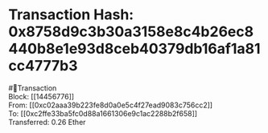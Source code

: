 
Transaction Hash: 0x8758d9c3b30a3158e8c4b26ec8440b8e1e93d8ceb40379db16af1a81cc4777b3
====================================================================================
  
#💸Transaction  
Block: [[14456776]]  
From: [[0xc02aaa39b223fe8d0a0e5c4f27ead9083c756cc2]]  
To: [[0xc2ffe33ba5fc0d88a1661306e9c1ac2288b2f658]]  
Transferred: 0.26 Ether